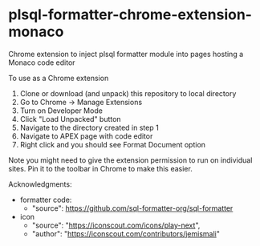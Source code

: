 # plsql-formatter-chrome-extension-monaco
 Chrome extension to inject plsql formatter module into pages hosting a Monaco code editor

 To use as a Chrome extension
 1. Clone or download (and unpack) this repository to local directory
 2. Go to Chrome -> Manage Extensions
 3. Turn on Developer Mode
 4. Click "Load Unpacked" button
 5. Navigate to the directory created in step 1
 6. Navigate to APEX page with code editor
 7. Right click and you should see Format Document option

 Note you might need to give the extension permission to run on individual sites. Pin it to the toolbar in Chrome to make this easier.

Acknowledgments:
 - formatter code:
    - "source": https://github.com/sql-formatter-org/sql-formatter
 - icon
    - "source": "https://iconscout.com/icons/play-next",
    - "author": "https://iconscout.com/contributors/jemismali"
